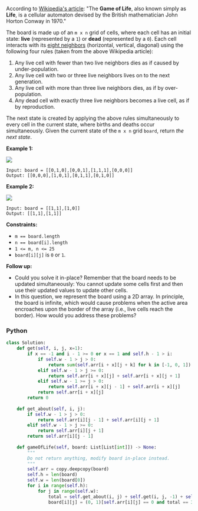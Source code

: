 According to [Wikipedia's article](https://en.wikipedia.org/wiki/Conway%27s_Game_of_Life): "The  **Game of Life**, also known simply as  **Life**, is a cellular automaton devised by the British mathematician John Horton Conway in 1970."

The board is made up of an  `m x n`  grid of cells, where each cell has an initial state:  **live**  (represented by a  `1`) or  **dead**  (represented by a  `0`). Each cell interacts with its  [eight neighbors](https://en.wikipedia.org/wiki/Moore_neighborhood)  (horizontal, vertical, diagonal) using the following four rules (taken from the above Wikipedia article):

1.  Any live cell with fewer than two live neighbors dies as if caused by under-population.
2.  Any live cell with two or three live neighbors lives on to the next generation.
3.  Any live cell with more than three live neighbors dies, as if by over-population.
4.  Any dead cell with exactly three live neighbors becomes a live cell, as if by reproduction.

The next state is created by applying the above rules simultaneously to every cell in the current state, where births and deaths occur simultaneously. Given the current state of the  `m x n`  grid  `board`, return  _the next state_.

**Example 1:**

![](https://assets.leetcode.com/uploads/2020/12/26/grid1.jpg)
```
Input: board = [[0,1,0],[0,0,1],[1,1,1],[0,0,0]]
Output: [[0,0,0],[1,0,1],[0,1,1],[0,1,0]]
```

**Example 2:**

![](https://assets.leetcode.com/uploads/2020/12/26/grid2.jpg)
```
Input: board = [[1,1],[1,0]]
Output: [[1,1],[1,1]]
```

**Constraints:**

-   `m == board.length`
-   `n == board[i].length`
-   `1 <= m, n <= 25`
-   `board[i][j]`  is  `0`  or  `1`.

**Follow up:**

-   Could you solve it in-place? Remember that the board needs to be updated simultaneously: You cannot update some cells first and then use their updated values to update other cells.
-   In this question, we represent the board using a 2D array. In principle, the board is infinite, which would cause problems when the active area encroaches upon the border of the array (i.e., live cells reach the border). How would you address these problems?


### Python
```python
class Solution:
    def get(self, i, j, x=1):
        if x == -1 and i - 1 >= 0 or x == 1 and self.h - 1 > i:
            if self.w - 1 > j > 0:
                return sum(self.arr[i + x][j + k] for k in [-1, 0, 1])
            elif self.w - 1 > j >= 0:
                return self.arr[i + x][j] + self.arr[i + x][j + 1]
            elif self.w - 1 >= j > 0:
                return self.arr[i + x][j - 1] + self.arr[i + x][j]
            return self.arr[i + x][j]
        return 0
    
    def get_about(self, i, j):
        if self.w - 1 > j > 0:
            return self.arr[i][j - 1] + self.arr[i][j + 1]
        elif self.w - 1 > j >= 0:
            return self.arr[i][j + 1]
        return self.arr[i][j - 1]
        
    def gameOfLife(self, board: List[List[int]]) -> None:
        """
        Do not return anything, modify board in-place instead.
        """
        self.arr = copy.deepcopy(board)
        self.h = len(board)
        self.w = len(board[0])
        for i in range(self.h):
            for j in range(self.w):
                total = self.get_about(i, j) + self.get(i, j, -1) + self.get(i, j)
                board[i][j] = (0, 1)[self.arr[i][j] == 0 and total == 3 or self.arr[i][j] == 1 and 4 > total > 1]
```